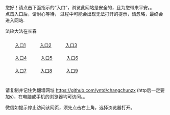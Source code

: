您好！请点击下面指示的“入口”，浏览此网站是安全的，且为您带来平安。。 <br/>
点击入口后，请耐心等待， 过程中可能会出现无法打开的提示，请忽略，最终会进入网站. </br>

法轮大法在长春<br/>
<div style="padding:10px"><a style="margin:20px" target="_blank" href="https://d27r1lsdu6jmu6.cloudfront.net/2Qpsp?eswgjdgc" id="ccLink1" rel="nofollow">入口1</a> <a target="_blank" style="margin:20px" href="https://dxvmg37445avt.cloudfront.net/2Qpsp?qxpdhsor" id="ccLink2" rel="nofollow">入口2</a> <a style="margin:20px" target="_blank" href="https://d2dxqe99a47krp.cloudfront.net/2Qpsp?jjjkv" id="ccLink3" rel="nofollow">入口3</a></div>

<div style="padding:10px" ><a style="margin:20px" target="_blank" href="https://d27r1lsdu6jmu6.cloudfront.net/2Qpsp?eswgjdgc" id="ccLink4" rel="nofollow">入口4</a> <a style="margin:20px" href="https://dxvmg37445avt.cloudfront.net/2Qpsp?qxpdhsor" target="_blank" id="ccLink5" rel="nofollow">入口5</a> <a style="margin:20px" href="https://d2dxqe99a47krp.cloudfront.net/2Qpsp?jjjkv" target="_blank" id="ccLink6" rel="nofollow">入口6</a></div>

<div style="padding:10px"><a style="margin:20px" target="_blank" href="https://d27r1lsdu6jmu6.cloudfront.net/2Qpsp?eswgjdgc" id="ccLink7" rel="nofollow">入口7</a> <a style="margin:20px" href="https://dxvmg37445avt.cloudfront.net/2Qpsp?qxpdhsor" target="_blank" id="ccLink8" rel="nofollow">入口8</a> <a style="margin:20px" target="_blank" href="https://d2dxqe99a47krp.cloudfront.net/2Qpsp?jjjkv" id="ccLink9" rel="nofollow">入口9</a></div>

<br/>



请复制并记住免翻墙网址 https://github.com/yntd/changchunzx (http后一定要加s)，在电脑或手机的浏览器均可访问。。<br/>

微信如提示停止访问该网页，须先点击右上角，选择浏览器打开。
